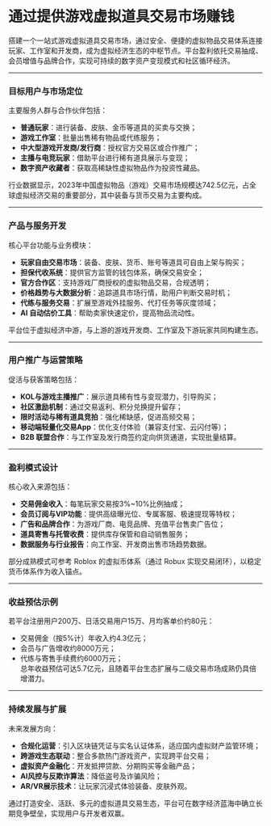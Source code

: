 # 通过提供游戏虚拟道具交易市场赚钱

搭建一个一站式游戏虚拟道具交易市场，通过安全、便捷的虚拟物品交易体系连接玩家、工作室和开发商，成为虚拟经济生态的中枢节点。平台盈利依托交易抽成、会员增值与品牌合作，实现可持续的数字资产变现模式和社区循环经济。

***

### 目标用户与市场定位  

主要服务人群与合作伙伴包括：  
* **普通玩家**：进行装备、皮肤、金币等道具的买卖与交换；  
* **游戏工作室**：批量出售稀有物品或代练服务；  
* **中大型游戏开发商/发行商**：授权官方交易区或合作推广；  
* **主播与电竞玩家**：借助平台进行稀有道具展示与变现；  
* **数字资产收藏者**：获取高稀缺性虚拟物品作为投资性藏品。

行业数据显示，2023年中国虚拟物品（游戏）交易市场规模达742.5亿元，占全球虚拟经济交易的重要部分，其中装备与货币交易为主要构成。

***

### 产品与服务开发  

核心平台功能与业务模块：  
* **玩家自由交易市场**：装备、皮肤、货币、账号等道具可自由上架与购买；  
* **担保代收系统**：提供官方监管的钱包体系，确保交易安全；  
* **官方合作区**：支持游戏厂商授权的虚拟物品交易，合规透明；  
* **价格趋势与大数据分析**：追踪道具市场行情，助用户判断交易时机；  
* **代练与服务交易**：扩展至游戏外挂服务、代打任务等灰度领域；  
* **AI 自动估价工具**：帮助卖家快速定价，提高物品流动性。  

平台位于虚拟经济中游，与上游的游戏开发商、工作室及下游玩家共同构建生态。

***

### 用户推广与运营策略  

促活与获客策略包括：  
* **KOL与游戏主播推广**：展示道具稀有性与变现潜力，引导购买；  
* **社区激励机制**：通过交易返利、积分兑换提升留存；  
* **限时活动与稀有道具竞拍**：强化稀缺感，促进高频交易；  
* **移动端轻量化交易App**：优化支付体验（兼容支付宝、云闪付等）；
* **B2B 联盟合作**：与工作室及发行商签约定向供货通道，实现批量结算。  

***

### 盈利模式设计  

核心收入来源包括：  
* **交易佣金收入**：每笔玩家交易按3%~10%比例抽成；
* **会员订阅与VIP功能**：提供高级曝光位、专属客服、极速提现等特权；  
* **广告和品牌合作**：为游戏厂商、电竞品牌、充值平台售卖广告位；  
* **道具寄售与托管收费**：提供库存保管和自动销售服务；  
* **数据服务与行业报告**：向工作室、开发商出售市场趋势数据。  

部分成熟模式可参考 Roblox 的虚拟币体系（通过 Robux 实现交易闭环），以稳定货币体系作为收入锚点。

***

### 收益预估示例  

若平台注册用户200万、日活交易用户15万、月均客单价约80元：  
* 交易佣金（按5%计）年收入约4.3亿元；  
* 会员与广告增收约8000万元；  
* 代练与寄售手续费约6000万元；  
总年收益预估可达5.7亿元，且随着平台生态扩展与二级交易市场成熟仍具倍增潜力。  

***

### 持续发展与扩展  

未来发展方向：  
* **合规化运营**：引入区块链凭证与实名认证体系，适应国内虚拟财产监管环境；
* **跨游戏生态联动**：整合多款热门游戏资产，实现跨平台交易；  
* **虚拟资产金融化**：开发抵押贷款、分期购买等金融产品；  
* **AI风控与反欺诈算法**：降低盗号及诈骗风险；  
* **AR/VR展示技术**：让玩家沉浸式体验装备、皮肤外观。

通过打造安全、活跃、多元的虚拟道具交易生态，平台可在数字经济蓝海中确立长期竞争壁垒，实现用户与开发者双赢。
